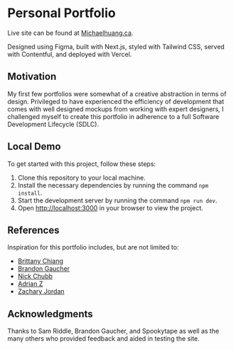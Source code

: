 # Personal Portfolio
Live site can be found at [Michaelhuang.ca](Michaelhuang.ca).

Designed using Figma, built with Next.js, styled with Tailwind CSS, served with Contentful, and deployed with Vercel.

## Motivation
My first few portfolios were somewhat of a creative abstraction in terms of design. Privileged to have experienced the efficiency of development that comes with well designed mockups from working with expert designers, I challenged myself to create this portfolio in adherence to a full Software Development Lifecycle (SDLC).

## Local Demo
To get started with this project, follow these steps:

1. Clone this repository to your local machine.
2. Install the necessary dependencies by running the command `npm install`.
3. Start the development server by running the command `npm run dev`.
4. Open [http://localhost:3000](http://localhost:3000) in your browser to view the project.

## References
Inspiration for this portfolio includes, but are not limited to:
- [Brittany Chiang](https://brittanychiang.com/)
- [Brandon Gaucher](https://brandongaucher.com/)
- [Nick Chubb](nickchubb.ca)
- [Adrian Z](https://azumbrunnen.me/)
- [Zachary Jordan](https://www.zachjordan.io/)

## Acknowledgments
Thanks to Sam Riddle, Brandon Gaucher, and Spookytape as well as the many others who provided feedback and aided in testing the site.